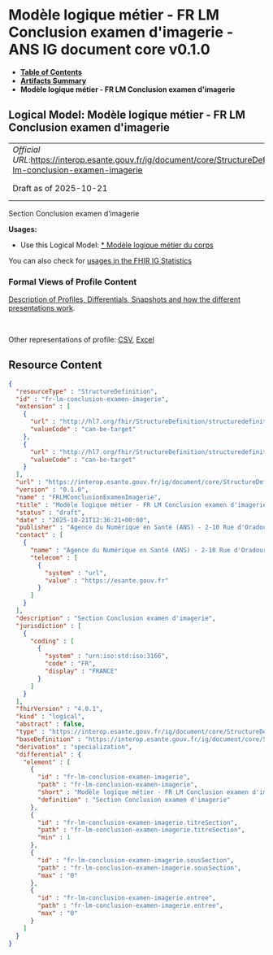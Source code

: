 # Modèle logique métier - FR LM Conclusion examen d'imagerie - ANS IG document core v0.1.0

* [**Table of Contents**](toc.md)
* [**Artifacts Summary**](artifacts.md)
* **Modèle logique métier - FR LM Conclusion examen d'imagerie**

## Logical Model: Modèle logique métier - FR LM Conclusion examen d'imagerie 

| | |
| :--- | :--- |
| *Official URL*:https://interop.esante.gouv.fr/ig/document/core/StructureDefinition/fr-lm-conclusion-examen-imagerie | *Version*:0.1.0 |
| Draft as of 2025-10-21 | *Computable Name*:FRLMConclusionExamenImagerie |

 
Section Conclusion examen d’imagerie 

**Usages:**

* Use this Logical Model: [* Modèle logique métier du corps](StructureDefinition-fr-lm-corps-document.md)

You can also check for [usages in the FHIR IG Statistics](https://packages2.fhir.org/xig/ans.document.fr.core|current/StructureDefinition/fr-lm-conclusion-examen-imagerie)

### Formal Views of Profile Content

 [Description of Profiles, Differentials, Snapshots and how the different presentations work](http://build.fhir.org/ig/FHIR/ig-guidance/readingIgs.html#structure-definitions). 

 

Other representations of profile: [CSV](StructureDefinition-fr-lm-conclusion-examen-imagerie.csv), [Excel](StructureDefinition-fr-lm-conclusion-examen-imagerie.xlsx) 



## Resource Content

```json
{
  "resourceType" : "StructureDefinition",
  "id" : "fr-lm-conclusion-examen-imagerie",
  "extension" : [
    {
      "url" : "http://hl7.org/fhir/StructureDefinition/structuredefinition-type-characteristics",
      "valueCode" : "can-be-target"
    },
    {
      "url" : "http://hl7.org/fhir/StructureDefinition/structuredefinition-type-characteristics",
      "valueCode" : "can-be-target"
    }
  ],
  "url" : "https://interop.esante.gouv.fr/ig/document/core/StructureDefinition/fr-lm-conclusion-examen-imagerie",
  "version" : "0.1.0",
  "name" : "FRLMConclusionExamenImagerie",
  "title" : "Modèle logique métier - FR LM Conclusion examen d'imagerie",
  "status" : "draft",
  "date" : "2025-10-21T12:36:21+00:00",
  "publisher" : "Agence du Numérique en Santé (ANS) - 2-10 Rue d'Oradour-sur-Glane, 75015 Paris",
  "contact" : [
    {
      "name" : "Agence du Numérique en Santé (ANS) - 2-10 Rue d'Oradour-sur-Glane, 75015 Paris",
      "telecom" : [
        {
          "system" : "url",
          "value" : "https://esante.gouv.fr"
        }
      ]
    }
  ],
  "description" : "Section Conclusion examen d'imagerie",
  "jurisdiction" : [
    {
      "coding" : [
        {
          "system" : "urn:iso:std:iso:3166",
          "code" : "FR",
          "display" : "FRANCE"
        }
      ]
    }
  ],
  "fhirVersion" : "4.0.1",
  "kind" : "logical",
  "abstract" : false,
  "type" : "https://interop.esante.gouv.fr/ig/document/core/StructureDefinition/fr-lm-conclusion-examen-imagerie",
  "baseDefinition" : "https://interop.esante.gouv.fr/ig/document/core/StructureDefinition/fr-lm-section",
  "derivation" : "specialization",
  "differential" : {
    "element" : [
      {
        "id" : "fr-lm-conclusion-examen-imagerie",
        "path" : "fr-lm-conclusion-examen-imagerie",
        "short" : "Modèle logique métier - FR LM Conclusion examen d'imagerie",
        "definition" : "Section Conclusion examen d'imagerie"
      },
      {
        "id" : "fr-lm-conclusion-examen-imagerie.titreSection",
        "path" : "fr-lm-conclusion-examen-imagerie.titreSection",
        "min" : 1
      },
      {
        "id" : "fr-lm-conclusion-examen-imagerie.sousSection",
        "path" : "fr-lm-conclusion-examen-imagerie.sousSection",
        "max" : "0"
      },
      {
        "id" : "fr-lm-conclusion-examen-imagerie.entree",
        "path" : "fr-lm-conclusion-examen-imagerie.entree",
        "max" : "0"
      }
    ]
  }
}

```

